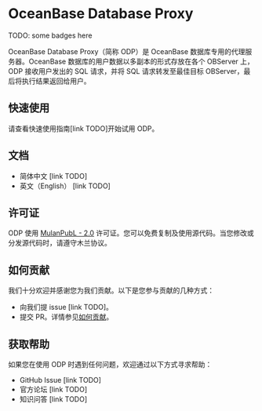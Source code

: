 # OceanBase Database Proxy

TODO: some badges here

OceanBase Database Proxy（简称 ODP）是 OceanBase 数据库专用的代理服务器。OceanBase 数据库的用户数据以多副本的形式存放在各个 OBServer 上，ODP 接收用户发出的 SQL 请求，并将 SQL 请求转发至最佳目标 OBServer，最后将执行结果返回给用户。

## 快速使用

请查看快速使用指南[link TODO]开始试用 ODP。

## 文档

- 简体中文 [link TODO]
- 英文（English） [link TODO]

## 许可证

ODP 使用 [MulanPubL - 2.0](https://license.coscl.org.cn/MulanPubL-2.0/index.html) 许可证。您可以免费复制及使用源代码。当您修改或分发源代码时，请遵守木兰协议。

## 如何贡献

我们十分欢迎并感谢您为我们贡献。以下是您参与贡献的几种方式：

- 向我们提 issue [link TODO]。
- 提交 PR。详情参见[如何贡献](CONTRIBUTING.md)。

## 获取帮助

如果您在使用 ODP 时遇到任何问题，欢迎通过以下方式寻求帮助：

- GitHub Issue [link TODO]
- 官方论坛 [link TODO]
- 知识问答 [link TODO]
